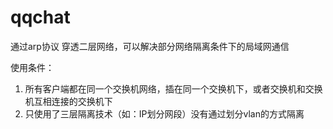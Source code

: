 # qqchat

通过arp协议 穿透二层网络，可以解决部分网络隔离条件下的局域网通信

使用条件：

1. 所有客户端都在同一个交换机网络，插在同一个交换机下，或者交换机和交换机互相连接的交换机下
2. 只使用了三层隔离技术（如：IP划分网段）没有通过划分vlan的方式隔离

